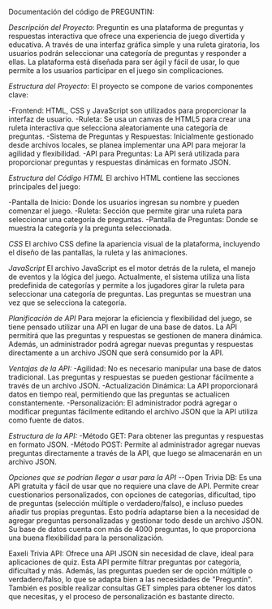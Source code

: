 Documentación del código de PREGUNTIN: 

*Descripción del Proyecto*:
Preguntin es una plataforma de preguntas y respuestas interactiva que ofrece una experiencia de juego divertida y educativa. A través de una interfaz gráfica simple y una ruleta giratoria, los usuarios podrán seleccionar una categoría de preguntas y responder a ellas. La plataforma está diseñada para ser ágil y fácil de usar, lo que permite a los usuarios participar en el juego sin complicaciones.

*Estructura del Proyecto*:
El proyecto se compone de varios componentes clave:

-Frontend: HTML, CSS y JavaScript son utilizados para proporcionar la interfaz de usuario.
-Ruleta: Se usa un canvas de HTML5 para crear una ruleta interactiva que selecciona aleatoriamente una categoría de preguntas.
-Sistema de Preguntas y Respuestas: Inicialmente gestionado desde archivos locales, se planea implementar una API para mejorar la agilidad y flexibilidad.
-API para Preguntas: La API será utilizada para proporcionar preguntas y respuestas dinámicas en formato JSON.

*Estructura del Código*
*HTML*
El archivo HTML contiene las secciones principales del juego:

-Pantalla de Inicio: Donde los usuarios ingresan su nombre y pueden comenzar el juego.
-Ruleta: Sección que permite girar una ruleta para seleccionar una categoría de preguntas.
-Pantalla de Preguntas: Donde se muestra la categoría y la pregunta seleccionada.

*CSS*
El archivo CSS define la apariencia visual de la plataforma, incluyendo el diseño de las pantallas, la ruleta y las animaciones.

*JavaScript*
El archivo JavaScript es el motor detrás de la ruleta, el manejo de eventos y la lógica del juego. Actualmente, el sistema utiliza 
una lista predefinida de categorías y permite a los jugadores girar la ruleta para seleccionar una categoría de preguntas. Las preguntas se muestran una vez 
que se selecciona la categoría.

*Planificación de API*
Para mejorar la eficiencia y flexibilidad del juego, se tiene pensado utilizar una API en lugar de una base de datos. La API permitirá que las preguntas y respuestas se gestionen de manera dinámica. Además, un administrador podrá agregar nuevas preguntas y respuestas directamente a un archivo JSON que será consumido por la API.

*Ventajas de la API:*
-Agilidad: No es necesario manipular una base de datos tradicional. Las preguntas y respuestas se pueden gestionar fácilmente a través de un archivo JSON.
-Actualización Dinámica: La API proporcionará datos en tiempo real, permitiendo que las preguntas se actualicen constantemente.
-Personalización: El administrador podrá agregar o modificar preguntas fácilmente editando el archivo JSON que la API utiliza como fuente de datos.


*Estructura de la API:*
-Método GET: Para obtener las preguntas y respuestas en formato JSON.
-Método POST: Permite al administrador agregar nuevas preguntas directamente a través de la API, que luego se almacenarán en un archivo JSON.

*Opciones que se podrían llegar a usar para la API*
--Open Trivia DB: Es una API gratuita y fácil de usar que no requiere una clave de API. Permite crear cuestionarios personalizados, con opciones de categorías, dificultad, tipo de preguntas (selección múltiple o verdadero/falso), e incluso puedes añadir tus propias preguntas. Esto podría adaptarse bien a la necesidad de agregar preguntas personalizadas y gestionar todo desde un archivo JSON. Su base de datos cuenta con más de 4000 preguntas, lo que proporciona una buena flexibilidad para la personalización​.

Eaxeli Trivia API: Ofrece una API JSON sin necesidad de clave, ideal para aplicaciones de quiz. Esta API permite filtrar preguntas por categoría, dificultad y más. Además, las preguntas pueden ser de opción múltiple o verdadero/falso, lo que se adapta bien a las necesidades de "Preguntín". También es posible realizar consultas GET simples para obtener los datos que necesitas, y el proceso de personalización es bastante directo​.
